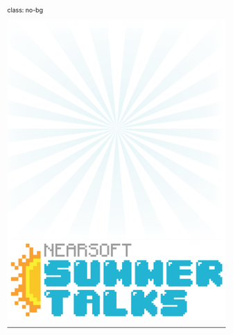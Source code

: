 class: no-bg

<div class="summertalks-header-risingsun">
  <img src="assets/risingsun.png">
</div>

<div class="summertalks-logo">
  <img src="assets/summertalks-logo.png">
</div>

---
